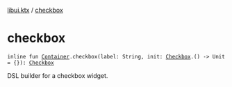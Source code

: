 [libui.ktx](index.md) / [checkbox](./checkbox.md)

# checkbox

`inline fun `[`Container`](-container/index.md)`.checkbox(label: String, init: `[`Checkbox`](-checkbox/index.md)`.() -> Unit = {}): `[`Checkbox`](-checkbox/index.md)

DSL builder for a checkbox widget.


